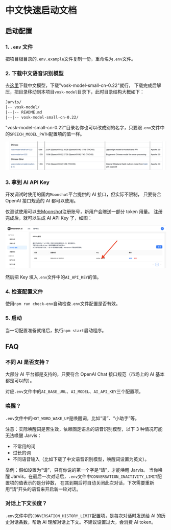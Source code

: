 # 中文快速启动文档

## 启动配置

### 1. `.env` 文件

把项目根目录的`.env.example`文件复制一份，重命名为`.env`文件。

### 2. 下载中文语音识别模型

去[这里](https://alphacephei.com/vosk/models)下载中文模型，下载"vosk-model-small-cn-0.22"就行，
下载完成后解压，把目录移动到本项目`vosk-model`目录下，此时目录结构大概如下：

```
Jarvis/
|-- vosk-model/
|--|-- README.md
|--|-- vosk-model-small-cn-0.22/
```

"vosk-model-small-cn-0.22"目录名你也可以改成别的名字，只要跟`.env`文件中的`SPEECH_MODEL_PATH`配置项的值一样。

![模型选择](https://github.com/yimuc/Jarvis/blob/master/example/model-chinese.png?raw=true)

### 3. 拿到 AI API Key

开发调试时使用的国内`Moonshot`平台提供的 AI 接口，但实际不限制，
只要符合 OpenAI 接口规范的 AI 都可以使用。

仅测试使用可以去[Moonshot](https://platform.moonshot.cn)注册账号，新用户会赠送一部分 token 用量。
注册完成后，就可以生成 AI API Key 了，如图：

![AI API Key](https://github.com/yimuc/Jarvis/blob/master/example/moonshot-api-key.png?raw=true)

然后把 Key 填入`.env`文件中的`AI_API_KEY`的值。

### 4. 检查配置文件

使用`npm run check-env`自动检查`.env`文件配置是否有效。

### 5. 启动

当一切配置准备就绪后，执行`npm start`启动程序。

## FAQ

### 不同 AI 是否支持？

大部分 AI 平台都是支持的，只要符合 OpenAI Chat 接口规范（市场上的 AI 基本都是可以的）。

对应`.env`文件中的`AI_BASE_URL`、`AI_MODEL`、`AI_API_KEY`三个配置项。

### 唤醒？

`.env`文件中的`HOT_WORD_WAKE_UP`是唤醒词，比如“请”、“小助手”等。

注意：实际唤醒词是否生效，依赖固定语言的语音识别模型，以下 3 种情况可能无法唤醒 Jarvis：

- 不常用的词
- 过长的词
- 不同语音输入（比如下载了中文语音识别模型，唤醒词设置为英文）。

举例：假如设置为“请”，只有你说的第一个字是“请”，才能唤醒 Jarvis。
当你唤醒 Jarvis，在最后一次对话后，`.env`文件中`CONVERSATION_INACTIVITY_LIMIT`配置项的值表示的是分钟数，
在其到期后将自动关闭此次对话，下次需要重新用“请”开头的语音来开启新一轮对话。

### 对话上下文长度？

`.env`文件中的`CONVERSATION_HISTORY_LIMIT`配置项，是每次对话时发送给 AI 的历史对话条数，帮助 AI 理解对话上下文。不建议设置过大，会消费 AI token。
